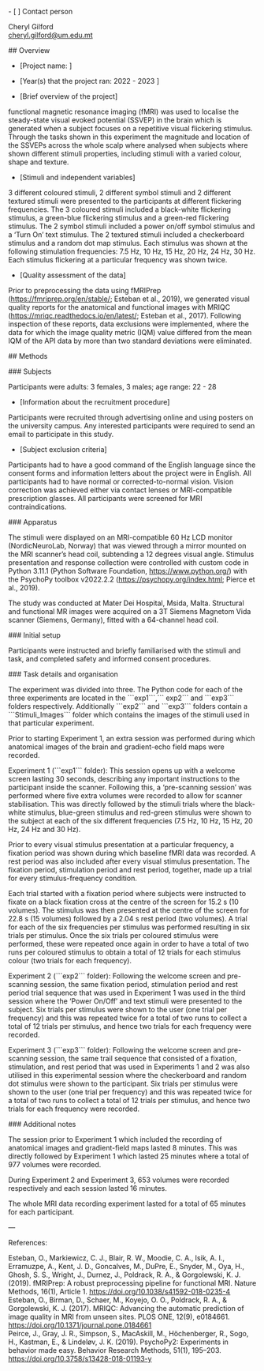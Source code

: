 \- \[ \] Contact person  
  
Cheryl Gilford  
cheryl.gilford@um.edu.mt  
  
\## Overview  
  
- \[Project name: ]  
  
- \[Year(s) that the project ran: 2022 - 2023 ]  
  
- \[Brief overview of the project] 
  
functional magnetic resonance imaging (fMRI) was used to localise the
steady-state visual evoked potential (SSVEP) in the brain which is
generated when a subject focuses on a repetitive visual flickering
stimulus. Through the tasks shown in this experiment the magnitude and
location of the SSVEPs across the whole scalp where analysed when
subjects where shown different stimuli properties, including stimuli
with a varied colour, shape and texture.  
  
- \[Stimuli and independent variables]   
  
3 different coloured stimuli, 2 different symbol stimuli and 2 different
textured stimuli were presented to the participants at different
flickering frequencies. The 3 coloured stimuli included a black-white
flickering stimulus, a green-blue flickering stimulus and a green-red
flickering stimulus. The 2 symbol stimuli included a power on/off symbol
stimulus and a ‘Turn On’ text stimulus. The 2 textured stimuli included
a checkerboard stimulus and a random dot map stimulus. Each stimulus was
shown at the following stimulation frequencies: 7.5 Hz, 10 Hz, 15 Hz, 20
Hz, 24 Hz, 30 Hz. Each stimulus flickering at a particular frequency was
shown twice.  
  
- \[Quality assessment of the data]  
  
Prior to preprocessing the data using fMRIPrep
(https://fmriprep.org/en/stable/; Esteban et al., 2019), we generated
visual quality reports for the anatomical and functional images with
MRIQC (https://mriqc.readthedocs.io/en/latest/; Esteban et al., 2017).
Following inspection of these reports, data exclusions were implemented,
where the data for which the image quality metric (IQM) value differed
from the mean IQM of the API data by more than two standard deviations
were eliminated.  
  
\## Methods  
  
\### Subjects  
  
Participants were adults: 3 females, 3 males; age range: 22 - 28  
  
- \[Information about the recruitment procedure] 
  
Participants were recruited through advertising online and using posters
on the university campus. Any interested participants were required to
send an email to participate in this study.  
  
- \[Subject exclusion criteria] 
  
Participants had to have a good command of the English language since
the consent forms and information letters about the project were in
English. All participants had to have normal or corrected-to-normal
vision. Vision correction was achieved either via contact lenses or
MRI-compatible prescription glasses. All participants were screened for
MRI contraindications.  
  
\### Apparatus  
  
The stimuli were displayed on an MRI-compatible 60 Hz LCD monitor
(NordicNeuroLab, Norway) that was viewed through a mirror mounted on the
MRI scanner’s head coil, subtending a 12 degrees visual angle. Stimulus
presentation and response collection were controlled with custom code in
Python 3.11.1 (Python Software Foundation, https://www.python.org/) with
the PsychoPy toolbox v2022.2.2 (https://psychopy.org/index.html; Pierce
et al., 2019).  
  
The study was conducted at Mater Dei Hospital, Msida, Malta. Structural
and functional MR images were acquired on a 3T Siemens Magnetom Vida
scanner (Siemens, Germany), fitted with a 64-channel head coil.  
  
\### Initial setup  
  
Participants were instructed and briefly familiarised with the stimuli
and task, and completed safety and informed consent procedures.  
  
\### Task details and organisation  
  
The experiment was divided into three. The Python code for each of the
three experiments are located in the \`\`\`exp1\`\`\`,\`\`\` exp2\`\`\`
and \`\`\`exp3\`\`\` folders respectively. Additionally \`\`\`exp2\`\`\`
and \`\`\`exp3\`\`\` folders contain a \`\`\`Stimuli_Images\`\`\` folder
which contains the images of the stimuli used in that particular
experiment.  
  
Prior to starting Experiment 1, an extra session was performed during
which anatomical images of the brain and gradient-echo field maps were
recorded.  
  
Experiment 1 (\`\`\`exp1\`\`\` folder): This session opens up with a
welcome screen lasting 30 seconds, describing any important instructions
to the participant inside the scanner. Following this, a ‘pre-scanning
session’ was performed where five extra volumes were recorded to allow
for scanner stabilisation. This was directly followed by the stimuli
trials where the black-white stimulus, blue-green stimulus and red-green
stimulus were shown to the subject at each of the six different
frequencies (7.5 Hz, 10 Hz, 15 Hz, 20 Hz, 24 Hz and 30 Hz).  
  
Prior to every visual stimulus presentation at a particular frequency, a
fixation period was shown during which baseline fMRI data was recorded.
A rest period was also included after every visual stimulus
presentation. The fixation period, stimulation period and rest period,
together, made up a trial for every stimulus-frequency condition.  
  
Each trial started with a fixation period where subjects were instructed
to fixate on a black fixation cross at the centre of the screen for 15.2
s (10 volumes). The stimulus was then presented at the centre of the
screen for 22.8 s (15 volumes) followed by a 2.04 s rest period (two
volumes). A trial for each of the six frequencies per stimulus was
performed resulting in six trials per stimulus. Once the six trials per
coloured stimulus were performed, these were repeated once again in
order to have a total of two runs per coloured stimulus to obtain a
total of 12 trials for each stimulus colour (two trials for each
frequency).  
  
Experiment 2 (\`\`\`exp2\`\`\` folder): Following the welcome screen and
pre-scanning session, the same fixation period, stimulation period and
rest period trial sequence that was used in Experiment 1 was used in the
third session where the ‘Power On/Off’ and text stimuli were presented
to the subject. Six trials per stimulus were shown to the user (one
trial per frequency) and this was repeated twice for a total of two runs
to collect a total of 12 trials per stimulus, and hence two trials for
each frequency were recorded.  
  
Experiment 3 (\`\`\`exp3\`\`\` folder): Following the welcome screen and
pre-scanning session, the same trail sequence that consisted of a
fixation, stimulation, and rest period that was used in Experiments 1
and 2 was also utilised in this experimental session where the
checkerboard and random dot stimulus were shown to the participant. Six
trials per stimulus were shown to the user (one trial per frequency) and
this was repeated twice for a total of two runs to collect a total of 12
trials per stimulus, and hence two trials for each frequency were
recorded.  
  
\### Additional notes  
  
The session prior to Experiment 1 which included the recording of
anatomical images and gradient-field maps lasted 8 minutes. This was
directly followed by Experiment 1 which lasted 25 minutes where a total
of 977 volumes were recorded.  
  
During Experiment 2 and Experiment 3, 653 volumes were recorded
respectively and each session lasted 16 minutes.  
  
The whole MRI data recording experiment lasted for a total of 65 minutes
for each participant.  
  
  
—  
  
References:  
  
Esteban, O., Markiewicz, C. J., Blair, R. W., Moodie, C. A., Isik, A.
I., Erramuzpe, A., Kent, J. D., Goncalves, M., DuPre, E., Snyder, M.,
Oya, H., Ghosh, S. S., Wright, J., Durnez, J., Poldrack, R. A., &
Gorgolewski, K. J. (2019). fMRIPrep: A robust preprocessing pipeline for
functional MRI. Nature Methods, 16(1), Article 1.
<u><https://doi.org/10.1038/s41592-018-0235-4></u>  
Esteban, O., Birman, D., Schaer, M., Koyejo, O. O., Poldrack, R. A., &
Gorgolewski, K. J. (2017). MRIQC: Advancing the automatic prediction of
image quality in MRI from unseen sites. PLOS ONE, 12(9), e0184661.
<u><https://doi.org/10.1371/journal.pone.0184661></u>  
Peirce, J., Gray, J. R., Simpson, S., MacAskill, M., Höchenberger, R.,
Sogo, H., Kastman, E., & Lindeløv, J. K. (2019). PsychoPy2: Experiments
in behavior made easy. Behavior Research Methods, 51(1), 195–203.
<u><https://doi.org/10.3758/s13428-018-01193-y></u>  
  

